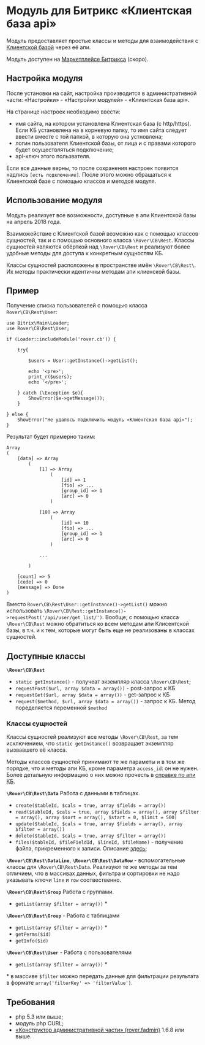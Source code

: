 # Модуль для Битрикс «Клиентская база api»
Модуль предоставляет простые классы и методы для взаимодействия с [Клиентской базой](https://clientbase.ru) через её апи.

Модуль доступен на [Маркетплейсе Битрикса](https://marketplace.1c-bitrix.ru/solutions/rover.cb/) (скоро).

## Настройка модуля
После установки на сайт, настройка производится в административной части: «Настройки» - «Настройки модулей» - «Клиентская база api».

На странице настроек необходимо ввести:

* имя сайта, на котором установлена Клиентская база (с http/https). Если КБ установлена на в корневую папку, то имя сайта следует ввести вместе с той папкой, в которую она устновлена;
* логин пользователя Клиентской базы, от лица и с правами которого будет осуществляться подключение;
* api-ключ этого пользвателя.

Если все данные верны, то после сохранения настроек появится надпись `[есть подключение]`. После этого можно обращаться к Клиентской базе с помощью классов и методов модуля.

## Использование модуля
Модуль реализует все возможности, доступные в апи Клиентской базы на апрель 2018 года. 

Взаиможействие с Клиентской базой возможно как с помощью классов сущностей, так и с помощью основного класса `\Rover\CB\Rest`. Классы сущностей являются обёрткой над `\Rover\CB\Rest` и реализуют более удобные методы для доступа к конкретным сущностям КБ.

Классы сущностей расположены в пространстве имён `\Rover\CB\Rest\`. Их методы практически идентичны методам апи клиенской базы.

## Пример
Получение списка пользователей с помощью класса `Rover\CB\Rest\User`:

    use Bitrix\Main\Loader;
    use Rover\CB\Rest\User;

    if (Loader::includeModule('rover.cb')) {
    
        try{
    
            $users = User::getInstance()->getList();
    
            echo '<pre>';
            print_r($users);
            echo '</pre>';
    
        } catch (\Exception $e){
            ShowError($e->getMessage());
        }
    
    } else {
        ShowError("Не удалось подключить модуль «Клиентская база api»");
    }
    
Результат будет примерно таким:

    Array
    (
        [data] => Array
            (
                [1] => Array
                    (
                        [id] => 1
                        [fio] => ...
                        [group_id] => 1
                        [arc] => 0
                    )
    
                [10] => Array
                    (
                        [id] => 10
                        [fio] => ...
                        [group_id] => 1
                        [arc] => 0
                    )
    
                ...
                
            )
    
        [count] => 5
        [code] => 0
        [message] => Done
    )
    
Вместо `Rover\CB\Rest\User::getInstance()->getList()` можно использовать `\Rover\CB\Rest::getInstance()->requestPost('/api/user/get_list/')`. Вообще, с помощью класса `\Rover\CB\Rest` можно обратиться ко всем методам апи Клисентской базы, в т.ч. и к тем, которые могут быть еще не реализованы в классах сущностей.

## Доступные классы

<b>`\Rover\CB\Rest`</b>

* `static getInstance()` - получеат экземпляр класса `\Rover\CB\Rest`;
* `requestPost($url, array $data = array())` - post-запрос к КБ
* `requestGet($url, array $data = array())` - get-запрос к КБ
* `request($method, $url, array $data = array())` - запрос к КБ. Метод поределяется переменной `$method`

### Классы сущностей
Классы сущностей реализуют все методы `\Rover\CB\Rest`, за тем исключением, что `static getInstance()` возвращает экземпляр вызвавшего её класса.

Методы классов сущностей принимают те же параметы и в том же порядке, что и методы апи КБ, кроме параметра `access_id`: он не нужен. Более детальную информацию о них можно прочесть в [справке по апи КБ](https://clientbase.ru/help/for_admin_16/api/).

<b>`\Rover\CB\Rest\Data`</b> Работа с данными в таблицах.

* `create($tableId, $cals = true, array $fields = array())`
* `read($tableId, $cals = true, array $fields = array(), array $filter = array(), array $sort = array(), $start = 0, $limit = 500)`
* `update($tableId, $cals = true, array $fields = array(), array $filter = array())`
* `delete($tableId, $cals = true, array $filter = array())`
* `files($tableId, $fileFieldId, $lineId, $fileName)` - получение файла, прикременного к записи. Описание [здесь](https://clientbase.ru/help/for_admin_16/api/rabota_s_fajlami/poluchenie_fajlov/);

<b>`\Rover\CB\Rest\DataLine`</b>, <b>`\Rover\CB\Rest\DataRow`</b> - вспомогательные классы для `\Rover\CB\Rest\Data`. Реализуют те же методы за тем отличием, что в массивах данных, фильтра и сортировки не надо указывать ключи `line` и `row` соотвественно.

<b>`\Rover\CB\Rest\Group`</b> Работа с группами.

* `getList(array $filter = array())` *

<b>`\Rover\CB\Rest\Group`</b> - Работа с таблицами

* `getList(array $filter = array())` *
* `getPerms($id)`
* `getInfo($id)`

<b>`\Rover\CB\Rest\User`</b> - Работа с пользователями

* `getList(array $filter = array())` *

\* в массиве `$filter` можно передать данные для фильтрации результата в формате `array('filterKey' => 'filterValue')`.

## Требования	
* php 5.3 или выше;
* модуль php CURL;
* [«Конструктор административной части» (rover.fadmin)](https://github.com/pavelshulaev/fadmin) 1.6.8 или выше.
